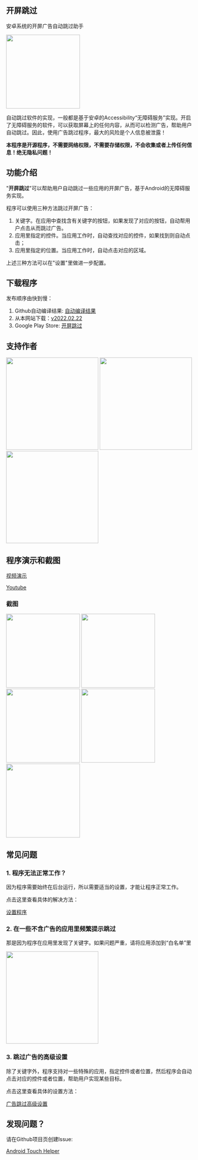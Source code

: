 ## 开屏跳过

安卓系统的开屏广告自动跳过助手

<p>
<img src="touch_helper.png" width="200">
</p>

自动跳过软件的实现，一般都是基于安卓的Accessibility“无障碍服务”实现。开启了无障碍服务的软件，可以获取屏幕上的任何内容，从而可以检测广告，帮助用户自动跳过。因此，使用广告跳过程序，最大的风险是个人信息被泄露！

**本程序是开源程序，不需要网络权限，不需要存储权限，不会收集或者上传任何信息！绝无隐私问题！**

## 功能介绍

"**开屏跳过**"可以帮助用户自动跳过一些应用的开屏广告，基于Android的无障碍服务实现。

程序可以使用三种方法跳过开屏广告：

1. 关键字。在应用中查找含有关键字的按钮，如果发现了对应的按钮，自动帮用户点击从而跳过广告。
2. 应用里指定的控件。当应用工作时，自动查找对应的控件，如果找到则自动点击；
3. 应用里指定的位置。当应用工作时，自动点击对应的区域。

上述三种方法可以在"设置"里做进一步配置。


## 下载程序

发布顺序由快到慢：

1. Github自动编译结果: [自动编译结果](https://github.com/zfdang/Android-Touch-Helper/releases)
2. 从本网站下载：[v2022.02.22](TouchHelper-release-v2022.02.22.apk)
3. Google Play Store: [开屏跳过](https://play.google.com/store/apps/details?id=com.zfdang.touchhelper)

## 支持作者

<p>
<img src="alipay5.jpeg" width="250">
<img src="alipay10.jpeg" width="250">
<img src="wechatpay.jpeg" width="250">
</p>

## 程序演示和截图

[视频演示](touch_helper.mp4)

[Youtube](https://www.youtube.com/watch?v=_Ko-HM7sFps)

### 截图

<p>
<img src="images/status.jpeg" width="200">
<img src="images/settings.jpeg" width="200">
<img src="images/keyword.jpeg" width="200">
<img src="images/customization_2.jpeg" width="200">
<img src="images/about.jpeg" width="200">
</p>

## 常见问题

### 1. 程序无法正常工作？

因为程序需要始终在后台运行，所以需要适当的设置，才能让程序正常工作。

点击这里查看具体的解决方法：

[设置程序](/enable)

### 2. 在一些不含广告的应用里频繁提示跳过

那是因为程序在应用里发现了关键字。如果问题严重，请将应用添加到“白名单”里

<p>
<img src="whitelist.jpeg" width="250">
</p>

### 3. 跳过广告的高级设置

除了关键字外，程序支持对一些特殊的应用，指定控件或者位置，然后程序会自动点击对应的控件或者位置，帮助用户实现某些目标。

点击这里查看具体的设置方法：

[广告跳过高级设置](/settings)

## 发现问题？

请在Github项目页创建Issue:

[Android Touch Helper](https://github.com/zfdang/Android-Touch-Helper)




